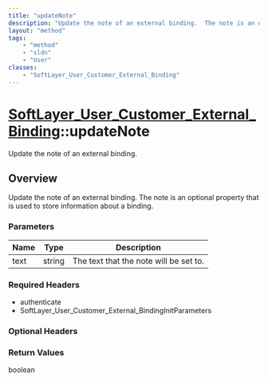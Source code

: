 ```yaml
---
title: "updateNote"
description: "Update the note of an external binding.  The note is an optional property that is used to store information about a bind... "
layout: "method"
tags:
    - "method"
    - "sldn"
    - "User"
classes:
    - "SoftLayer_User_Customer_External_Binding"
---
```

# [SoftLayer_User_Customer_External_Binding](/reference/services/SoftLayer_User_Customer_External_Binding)::updateNote

Update the note of an external binding.


## Overview 
Update the note of an external binding.  The note is an optional property that is used to store information about a binding. 

### Parameters 
|Name | Type | Description |
| --- | --- | --- |
|text| string| The text that the note will be set to.|


### Required Headers
* authenticate
* SoftLayer_User_Customer_External_BindingInitParameters

### Optional Headers

### Return Values
boolean

